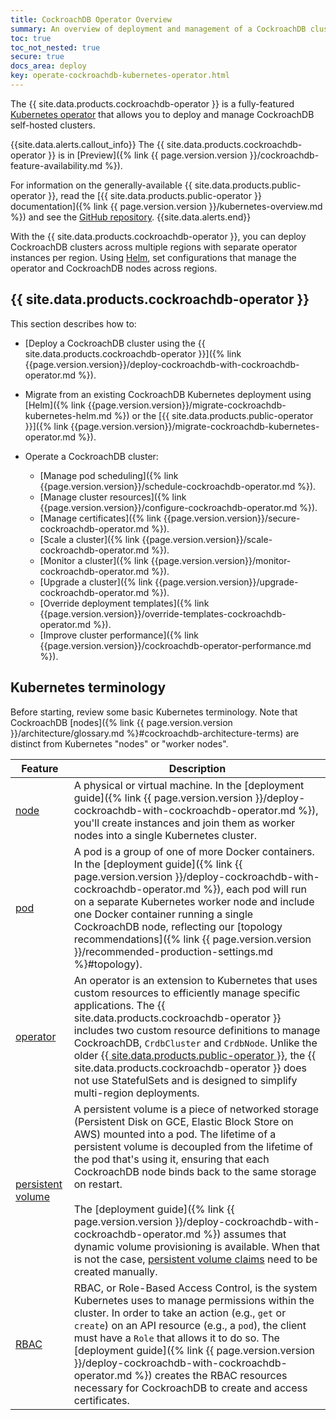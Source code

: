 ```yaml
---
title: CockroachDB Operator Overview
summary: An overview of deployment and management of a CockroachDB cluster using the CockroachDB operator with Kubernetes.
toc: true
toc_not_nested: true
secure: true
docs_area: deploy
key: operate-cockroachdb-kubernetes-operator.html
---
```


The {{ site.data.products.cockroachdb-operator }} is a fully-featured [Kubernetes operator](https://kubernetes.io/docs/concepts/extend-kubernetes/operator/) that allows you to deploy and manage CockroachDB self-hosted clusters.

{{site.data.alerts.callout_info}}
The {{ site.data.products.cockroachdb-operator }} is in [Preview]({% link {{ page.version.version }}/cockroachdb-feature-availability.md %}).

For information on the generally-available {{ site.data.products.public-operator }}, read the [{{ site.data.products.public-operator }} documentation]({% link {{ page.version.version }}/kubernetes-overview.md %}) and see the [GitHub repository](https://github.com/cockroachdb/cockroach-operator).
{{site.data.alerts.end}}

With the {{ site.data.products.cockroachdb-operator }}, you can deploy CockroachDB clusters across multiple regions with separate operator instances per region. Using [Helm](https://helm.sh/), set configurations that manage the operator and CockroachDB nodes across regions.

## {{ site.data.products.cockroachdb-operator }}

This section describes how to:

- [Deploy a CockroachDB cluster using the {{ site.data.products.cockroachdb-operator }}]({% link {{page.version.version}}/deploy-cockroachdb-with-cockroachdb-operator.md %}).
- Migrate from an existing CockroachDB Kubernetes deployment using [Helm]({% link {{page.version.version}}/migrate-cockroachdb-kubernetes-helm.md %}) or the [{{ site.data.products.public-operator }}]({% link {{page.version.version}}/migrate-cockroachdb-kubernetes-operator.md %}).
- Operate a CockroachDB cluster:

    - [Manage pod scheduling]({% link {{page.version.version}}/schedule-cockroachdb-operator.md %}).
    - [Manage cluster resources]({% link {{page.version.version}}/configure-cockroachdb-operator.md %}).
    - [Manage certificates]({% link {{page.version.version}}/secure-cockroachdb-operator.md %}).
    - [Scale a cluster]({% link {{page.version.version}}/scale-cockroachdb-operator.md %}).
    - [Monitor a cluster]({% link {{page.version.version}}/monitor-cockroachdb-operator.md %}).
    - [Upgrade a cluster]({% link {{page.version.version}}/upgrade-cockroachdb-operator.md %}).
    - [Override deployment templates]({% link {{page.version.version}}/override-templates-cockroachdb-operator.md %}).
    - [Improve cluster performance]({% link {{page.version.version}}/cockroachdb-operator-performance.md %}).

## Kubernetes terminology

Before starting, review some basic Kubernetes terminology. Note that CockroachDB [nodes]({% link {{ page.version.version }}/architecture/glossary.md %}#cockroachdb-architecture-terms) are distinct from Kubernetes "nodes" or "worker nodes".

Feature | Description
--------|------------
[node](https://kubernetes.io/docs/concepts/architecture/nodes/) | A physical or virtual machine. In the [deployment guide]({% link {{ page.version.version }}/deploy-cockroachdb-with-cockroachdb-operator.md %}), you'll create instances and join them as worker nodes into a single Kubernetes cluster.
[pod](http://kubernetes.io/docs/user-guide/pods/) | A pod is a group of one of more Docker containers. In the [deployment guide]({% link {{ page.version.version }}/deploy-cockroachdb-with-cockroachdb-operator.md %}), each pod will run on a separate Kubernetes worker node and include one Docker container running a single CockroachDB node, reflecting our [topology recommendations]({% link {{ page.version.version }}/recommended-production-settings.md %}#topology).
[operator](https://kubernetes.io/docs/concepts/extend-kubernetes/operator/) | An operator is an extension to Kubernetes that uses custom resources to efficiently manage specific applications. The {{ site.data.products.cockroachdb-operator }} includes two custom resource definitions to manage CockroachDB, `CrdbCluster` and `CrdbNode`. Unlike the older [{{ site.data.products.public-operator }}](https://github.com/cockroachdb/cockroach-operator), the {{ site.data.products.cockroachdb-operator }} does not use StatefulSets and is designed to simplify multi-region deployments.
[persistent volume](http://kubernetes.io/docs/user-guide/persistent-volumes/) | A persistent volume is a piece of networked storage (Persistent Disk on GCE, Elastic Block Store on AWS) mounted into a pod. The lifetime of a persistent volume is decoupled from the lifetime of the pod that's using it, ensuring that each CockroachDB node binds back to the same storage on restart.<br><br>The [deployment guide]({% link {{ page.version.version }}/deploy-cockroachdb-with-cockroachdb-operator.md %}) assumes that dynamic volume provisioning is available. When that is not the case, [persistent volume claims](http://kubernetes.io/docs/user-guide/persistent-volumes/#persistentvolumeclaims) need to be created manually.
[RBAC](https://kubernetes.io/docs/reference/access-authn-authz/rbac/) | RBAC, or Role-Based Access Control, is the system Kubernetes uses to manage permissions within the cluster. In order to take an action (e.g., `get` or `create`) on an API resource (e.g., a `pod`), the client must have a `Role` that allows it to do so. The [deployment guide]({% link {{ page.version.version }}/deploy-cockroachdb-with-cockroachdb-operator.md %}) creates the RBAC resources necessary for CockroachDB to create and access certificates.
